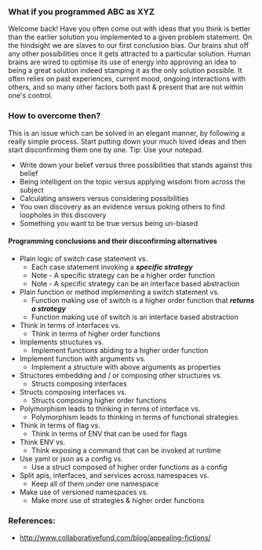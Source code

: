 ### What if you programmed ABC as XYZ
Welcome back! Have you often come out with ideas that you think is better than the earlier solution you implemented to a
given problem statement. On the hindsight we are slaves to our first conclusion bias. Our brains shut off any other 
possibilities once it gets attracted to a particular solution. Human brains are wired to optimise its use of energy into 
approving an idea to being a great solution indeed stamping it as the only solution possible. It often relies on past 
experiences, current mood, ongoing interactions with others, and so many other factors both past & present that are not within
one's control.

### How to overcome then?
This is an issue which can be solved in an elegant manner, by following a really simple process. Start putting down your
much loved ideas and then start disconfirming them one by one. Tip: Use your notepad.
- Write down your belief versus three possibilities that stands against this belief
- Being intelligent on the topic versus applying wisdom from across the subject
- Calculating answers versus considering possibilities
- You own discovery as an evidence versus poking others to find loopholes in this discovery
- Something you want to be true versus being un-biased

#### Programming conclusions and their disconfirming alternatives
- Plain logic of switch case statement vs.
  - Each case statement invoking a _**specific strategy**_
  - Note - A specific strategy can be a higher order function
  - Note - A specific strategy can be an interface based abstraction
- Plain function or method implementing a switch statement vs.
  - Function making use of switch is a higher order function that _**returns a strategy**_
  - Function making use of switch is an interface based abstraction
- Think in terms of interfaces vs.
  - Think in terms of higher order functions
- Implements structures vs.
  - Implement functions abiding to a higher order function
- Implement function with arguments vs.
  - Implement a structure with above arguments as properties
- Structures embedding and / or composing other structures vs.
  - Structs composing interfaces
- Structs composing interfaces vs.
  - Structs composing higher order functions
- Polymorphism leads to thinking in terms of interface vs.
  - Polymorphism leads to thinking in terms of functional strategies
- Think in terms of flag vs.
  - Think in terms of ENV that can be used for flags
- Think ENV vs.
  - Think exposing a command that can be invoked at runtime
- Use yaml or json as a config vs.
  - Use a struct composed of higher order functions as a config
- Split apis, interfaces, and services across namespaces vs.
  - Keep all of them under one namespace
- Make use of versioned namespaces vs.
  - Make more use of strategies & higher order functions

### References:
- http://www.collaborativefund.com/blog/appealing-fictions/
